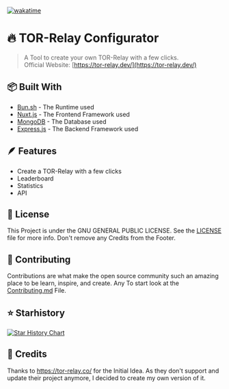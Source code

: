 [![wakatime](https://wakatime.com/badge/user/1b863d20-30af-46ca-add5-692804513d23/project/018d8815-54d3-47ee-8445-22af9f31f17b.svg)](https://wakatime.com/badge/user/1b863d20-30af-46ca-add5-692804513d23/project/018d8815-54d3-47ee-8445-22af9f31f17b)
# 🔥 TOR-Relay Configurator
> A Tool to create your own TOR-Relay with a few clicks. <br>
> Official Website: [https://tor-relay.dev/](https://tor-relay.dev/)

## 📦 Built With
- [Bun.sh](https://bun.sh) - The Runtime used
- [Nuxt.js](https://nuxtjs.org) - The Frontend Framework used
- [MongoDB](https://mongodb.com) - The Database used
- [Express.js](https://expressjs.com) - The Backend Framework used

## 🪶 Features
- Create a TOR-Relay with a few clicks
- Leaderboard
- Statistics
- API

## 📰 License
This Project is under the GNU GENERAL PUBLIC LICENSE. See the [LICENSE](LICENSE) file for more info.
Don't remove any Credits from the Footer.

## 📜 Contributing
Contributions are what make the open source community such an amazing place to be learn, inspire, and create. Any
To start look at the [Contributing.md](CONTRIBUTING.md) File.

## ⭐ Starhistory
[![Star History Chart](https://api.star-history.com/svg?repos=Wuemeli/tor-relay-configurator&type=Date)](https://star-history.com/#Wuemeli/tor-relay-configurator&Date)

## 📝 Credits
Thanks to https://tor-relay.co/ for the Initial Idea. As they don't support and update their project anymore, I decided to create my own version of it.

